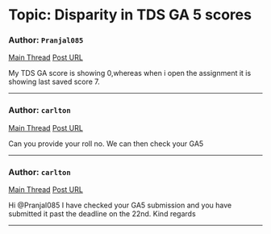 # Topic: Disparity in TDS GA 5 scores

### Author: `Pranjal085`
[Main Thread](https://discourse.onlinedegree.iitm.ac.in/t/disparity-in-tds-ga-5-scores/169247)
[Post URL](https://discourse.onlinedegree.iitm.ac.in/t/disparity-in-tds-ga-5-scores/169247/1)

[post_number]: 1
My TDS GA score is showing 0,whereas when i open the assignment it is showing last saved score 7.

---

### Author: `carlton`
[Main Thread](https://discourse.onlinedegree.iitm.ac.in/t/disparity-in-tds-ga-5-scores/169247)
[Post URL](https://discourse.onlinedegree.iitm.ac.in/t/disparity-in-tds-ga-5-scores/169247/3)

[post_number]: 3
Can you provide your roll no. We can then check your GA5

---

### Author: `carlton`
[Main Thread](https://discourse.onlinedegree.iitm.ac.in/t/disparity-in-tds-ga-5-scores/169247)
[Post URL](https://discourse.onlinedegree.iitm.ac.in/t/disparity-in-tds-ga-5-scores/169247/4)

[post_number]: 4
Hi @Pranjal085
I have checked your GA5 submission and you have submitted it past the deadline on the 22nd.
Kind regards

[reply_to_post_number]: 3

---
